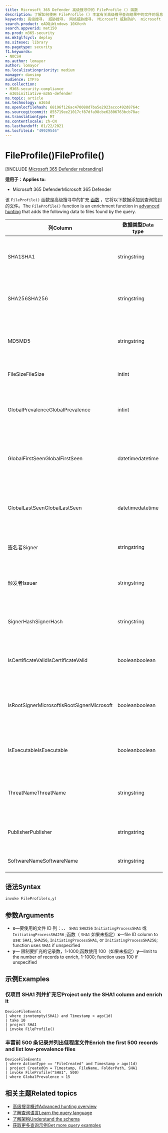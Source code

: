 ```yaml
---
title: Microsoft 365 Defender 高级搜寻中的 FileProfile () 函数
description: 了解如何使用 FileProfile () 丰富有关高级搜寻查询结果中的文件的信息
keywords: 高级搜寻， 威胁搜寻， 网络威胁搜寻， Microsoft 威胁防护， microsoft 365， mtp， m365， 搜索， 查询， 遥测， 架构参考， kusto， FileProfile， 文件配置文件， 函数， 扩充
search.product: eADQiWindows 10XVcnh
search.appverid: met150
ms.prod: m365-security
ms.mktglfcycl: deploy
ms.sitesec: library
ms.pagetype: security
f1.keywords:
- NOCSH
ms.author: lomayor
author: lomayor
ms.localizationpriority: medium
manager: dansimp
audience: ITPro
ms.collection:
- M365-security-compliance
- m365initiative-m365-defender
ms.topic: article
ms.technology: m365d
ms.openlocfilehash: 68196f126ac470088d7ba5e2923accc492d8764c
ms.sourcegitcommit: 855719ee21017cf87dfa98cbe62806763bcb78ac
ms.translationtype: MT
ms.contentlocale: zh-CN
ms.lasthandoff: 01/22/2021
ms.locfileid: "49929546"
---
```

# <a name="fileprofile"></a><span data-ttu-id="841fc-104">FileProfile()</span><span class="sxs-lookup"><span data-stu-id="841fc-104">FileProfile()</span></span>

[!INCLUDE [Microsoft 365 Defender rebranding](../includes/microsoft-defender.md)]


<span data-ttu-id="841fc-105">**适用于：**</span><span class="sxs-lookup"><span data-stu-id="841fc-105">**Applies to:**</span></span>
- <span data-ttu-id="841fc-106">Microsoft 365 Defender</span><span class="sxs-lookup"><span data-stu-id="841fc-106">Microsoft 365 Defender</span></span>

<span data-ttu-id="841fc-107">该 `FileProfile()` 函数是高级搜寻中的扩充 [函数](advanced-hunting-overview.md) ，它将以下数据添加到查询找到的文件。</span><span class="sxs-lookup"><span data-stu-id="841fc-107">The `FileProfile()` function is an enrichment function in [advanced hunting](advanced-hunting-overview.md) that adds the following data to files found by the query.</span></span>

| <span data-ttu-id="841fc-108">列</span><span class="sxs-lookup"><span data-stu-id="841fc-108">Column</span></span> | <span data-ttu-id="841fc-109">数据类型</span><span class="sxs-lookup"><span data-stu-id="841fc-109">Data type</span></span> | <span data-ttu-id="841fc-110">说明</span><span class="sxs-lookup"><span data-stu-id="841fc-110">Description</span></span> |
|------------|-------------|-------------|
| <span data-ttu-id="841fc-111">SHA1</span><span class="sxs-lookup"><span data-stu-id="841fc-111">SHA1</span></span> | <span data-ttu-id="841fc-112">string</span><span class="sxs-lookup"><span data-stu-id="841fc-112">string</span></span> | <span data-ttu-id="841fc-113">录制操作所应用到的文件的 SHA-1</span><span class="sxs-lookup"><span data-stu-id="841fc-113">SHA-1 of the file that the recorded action was applied to</span></span> |
| <span data-ttu-id="841fc-114">SHA256</span><span class="sxs-lookup"><span data-stu-id="841fc-114">SHA256</span></span> | <span data-ttu-id="841fc-115">string</span><span class="sxs-lookup"><span data-stu-id="841fc-115">string</span></span> | <span data-ttu-id="841fc-116">已记录操作应用于的文件的 SHA-256</span><span class="sxs-lookup"><span data-stu-id="841fc-116">SHA-256 of the file that the recorded action was applied to</span></span> |
| <span data-ttu-id="841fc-117">MD5</span><span class="sxs-lookup"><span data-stu-id="841fc-117">MD5</span></span> | <span data-ttu-id="841fc-118">string</span><span class="sxs-lookup"><span data-stu-id="841fc-118">string</span></span> | <span data-ttu-id="841fc-119">记录的操作应用到的文件的 MD5 哈希</span><span class="sxs-lookup"><span data-stu-id="841fc-119">MD5 hash of the file that the recorded action was applied to</span></span> |
| <span data-ttu-id="841fc-120">FileSize</span><span class="sxs-lookup"><span data-stu-id="841fc-120">FileSize</span></span> | <span data-ttu-id="841fc-121">int</span><span class="sxs-lookup"><span data-stu-id="841fc-121">int</span></span> | <span data-ttu-id="841fc-122">文件大小（以字节为单位）</span><span class="sxs-lookup"><span data-stu-id="841fc-122">Size of the file in bytes</span></span> |
| <span data-ttu-id="841fc-123">GlobalPrevalence</span><span class="sxs-lookup"><span data-stu-id="841fc-123">GlobalPrevalence</span></span> | <span data-ttu-id="841fc-124">int</span><span class="sxs-lookup"><span data-stu-id="841fc-124">int</span></span> | <span data-ttu-id="841fc-125">Microsoft 全局观察到的实体实例数</span><span class="sxs-lookup"><span data-stu-id="841fc-125">Number of instances of the entity observed by Microsoft globally</span></span> |
| <span data-ttu-id="841fc-126">GlobalFirstSeen</span><span class="sxs-lookup"><span data-stu-id="841fc-126">GlobalFirstSeen</span></span> | <span data-ttu-id="841fc-127">datetime</span><span class="sxs-lookup"><span data-stu-id="841fc-127">datetime</span></span> | <span data-ttu-id="841fc-128">Microsoft 全局首次观察到实体的日期和时间</span><span class="sxs-lookup"><span data-stu-id="841fc-128">Date and time when the entity was first observed by Microsoft globally</span></span> |
| <span data-ttu-id="841fc-129">GlobalLastSeen</span><span class="sxs-lookup"><span data-stu-id="841fc-129">GlobalLastSeen</span></span> | <span data-ttu-id="841fc-130">datetime</span><span class="sxs-lookup"><span data-stu-id="841fc-130">datetime</span></span> | <span data-ttu-id="841fc-131">Microsoft 全局上次观测到实体的日期和时间</span><span class="sxs-lookup"><span data-stu-id="841fc-131">Date and time when the entity was last observed by Microsoft globally</span></span> |
| <span data-ttu-id="841fc-132">签名者</span><span class="sxs-lookup"><span data-stu-id="841fc-132">Signer</span></span> | <span data-ttu-id="841fc-133">string</span><span class="sxs-lookup"><span data-stu-id="841fc-133">string</span></span> | <span data-ttu-id="841fc-134">有关文件签署人的信息</span><span class="sxs-lookup"><span data-stu-id="841fc-134">Information about the signer of the file</span></span> |
| <span data-ttu-id="841fc-135">颁发者</span><span class="sxs-lookup"><span data-stu-id="841fc-135">Issuer</span></span> | <span data-ttu-id="841fc-136">string</span><span class="sxs-lookup"><span data-stu-id="841fc-136">string</span></span> | <span data-ttu-id="841fc-137">有关 CA 证书颁发机构 (的信息) </span><span class="sxs-lookup"><span data-stu-id="841fc-137">Information about the issuing certificate authority (CA)</span></span> |
| <span data-ttu-id="841fc-138">SignerHash</span><span class="sxs-lookup"><span data-stu-id="841fc-138">SignerHash</span></span> | <span data-ttu-id="841fc-139">string</span><span class="sxs-lookup"><span data-stu-id="841fc-139">string</span></span> | <span data-ttu-id="841fc-140">标识签名者的唯一哈希值</span><span class="sxs-lookup"><span data-stu-id="841fc-140">Unique hash value identifying the signer</span></span> |
| <span data-ttu-id="841fc-141">IsCertificateValid</span><span class="sxs-lookup"><span data-stu-id="841fc-141">IsCertificateValid</span></span> | <span data-ttu-id="841fc-142">boolean</span><span class="sxs-lookup"><span data-stu-id="841fc-142">boolean</span></span> | <span data-ttu-id="841fc-143">用于对文件进行签名的证书是否有效</span><span class="sxs-lookup"><span data-stu-id="841fc-143">Whether the certificate used to sign the file is valid</span></span> |
| <span data-ttu-id="841fc-144">IsRootSignerMicrosoft</span><span class="sxs-lookup"><span data-stu-id="841fc-144">IsRootSignerMicrosoft</span></span> | <span data-ttu-id="841fc-145">boolean</span><span class="sxs-lookup"><span data-stu-id="841fc-145">boolean</span></span> | <span data-ttu-id="841fc-146">指示根证书的签名者是否是 Microsoft</span><span class="sxs-lookup"><span data-stu-id="841fc-146">Indicates whether the signer of the root certificate is Microsoft</span></span> |
| <span data-ttu-id="841fc-147">IsExecutable</span><span class="sxs-lookup"><span data-stu-id="841fc-147">IsExecutable</span></span> | <span data-ttu-id="841fc-148">boolean</span><span class="sxs-lookup"><span data-stu-id="841fc-148">boolean</span></span> | <span data-ttu-id="841fc-149">文件是否是可移植可执行 (PE) 文件</span><span class="sxs-lookup"><span data-stu-id="841fc-149">Whether the file is a Portable Executable (PE) file</span></span> |
| <span data-ttu-id="841fc-150">ThreatName</span><span class="sxs-lookup"><span data-stu-id="841fc-150">ThreatName</span></span> | <span data-ttu-id="841fc-151">string</span><span class="sxs-lookup"><span data-stu-id="841fc-151">string</span></span> | <span data-ttu-id="841fc-152">找到的任何恶意软件或其他威胁的检测名称</span><span class="sxs-lookup"><span data-stu-id="841fc-152">Detection name for any malware or other threats found</span></span> |
| <span data-ttu-id="841fc-153">Publisher</span><span class="sxs-lookup"><span data-stu-id="841fc-153">Publisher</span></span> | <span data-ttu-id="841fc-154">string</span><span class="sxs-lookup"><span data-stu-id="841fc-154">string</span></span> | <span data-ttu-id="841fc-155">发布该文件的组织的名称</span><span class="sxs-lookup"><span data-stu-id="841fc-155">Name of the organization that published the file</span></span> |
| <span data-ttu-id="841fc-156">SoftwareName</span><span class="sxs-lookup"><span data-stu-id="841fc-156">SoftwareName</span></span> | <span data-ttu-id="841fc-157">string</span><span class="sxs-lookup"><span data-stu-id="841fc-157">string</span></span> | <span data-ttu-id="841fc-158">软件产品的名称</span><span class="sxs-lookup"><span data-stu-id="841fc-158">Name of the software product</span></span> |

## <a name="syntax"></a><span data-ttu-id="841fc-159">语法</span><span class="sxs-lookup"><span data-stu-id="841fc-159">Syntax</span></span>

```kusto
invoke FileProfile(x,y)
```

## <a name="arguments"></a><span data-ttu-id="841fc-160">参数</span><span class="sxs-lookup"><span data-stu-id="841fc-160">Arguments</span></span>

- <span data-ttu-id="841fc-161">**x**—要使用的文件 ID 列：、、 `SHA1` `SHA256` `InitiatingProcessSHA1` 或 `InitiatingProcessSHA256` ;函数（ `SHA1` 如果未指定）</span><span class="sxs-lookup"><span data-stu-id="841fc-161">**x**—file ID column to use: `SHA1`, `SHA256`, `InitiatingProcessSHA1`, or `InitiatingProcessSHA256`; function uses `SHA1` if unspecified</span></span>
- <span data-ttu-id="841fc-162">**y**— 限制要扩充的记录数，1-1000;函数使用 100（如果未指定）</span><span class="sxs-lookup"><span data-stu-id="841fc-162">**y**—limit to the number of records to enrich, 1-1000; function uses 100 if unspecified</span></span>

## <a name="examples"></a><span data-ttu-id="841fc-163">示例</span><span class="sxs-lookup"><span data-stu-id="841fc-163">Examples</span></span>

### <a name="project-only-the-sha1-column-and-enrich-it"></a><span data-ttu-id="841fc-164">仅项目 SHA1 列并扩充它</span><span class="sxs-lookup"><span data-stu-id="841fc-164">Project only the SHA1 column and enrich it</span></span>

```kusto
DeviceFileEvents
| where isnotempty(SHA1) and Timestamp > ago(1d)
| take 10
| project SHA1
| invoke FileProfile()
```

### <a name="enrich-the-first-500-records-and-list-low-prevalence-files"></a><span data-ttu-id="841fc-165">丰富前 500 条记录并列出低程度文件</span><span class="sxs-lookup"><span data-stu-id="841fc-165">Enrich the first 500 records and list low-prevalence files</span></span>

```kusto
DeviceFileEvents
| where ActionType == "FileCreated" and Timestamp > ago(1d)
| project CreatedOn = Timestamp, FileName, FolderPath, SHA1
| invoke FileProfile("SHA1", 500) 
| where GlobalPrevalence < 15
```

## <a name="related-topics"></a><span data-ttu-id="841fc-166">相关主题</span><span class="sxs-lookup"><span data-stu-id="841fc-166">Related topics</span></span>
- [<span data-ttu-id="841fc-167">高级搜寻概述</span><span class="sxs-lookup"><span data-stu-id="841fc-167">Advanced hunting overview</span></span>](advanced-hunting-overview.md)
- [<span data-ttu-id="841fc-168">了解查询语言</span><span class="sxs-lookup"><span data-stu-id="841fc-168">Learn the query language</span></span>](advanced-hunting-query-language.md)
- [<span data-ttu-id="841fc-169">了解架构</span><span class="sxs-lookup"><span data-stu-id="841fc-169">Understand the schema</span></span>](advanced-hunting-schema-tables.md)
- [<span data-ttu-id="841fc-170">获取更多查询示例</span><span class="sxs-lookup"><span data-stu-id="841fc-170">Get more query examples</span></span>](advanced-hunting-shared-queries.md)

